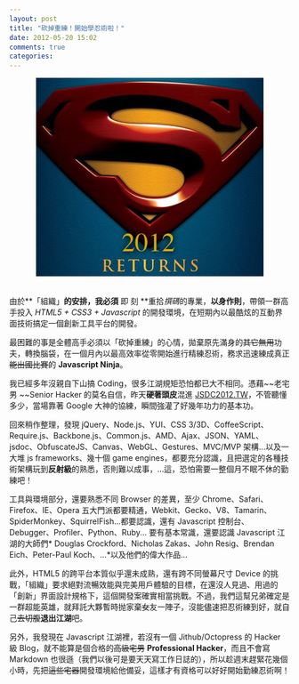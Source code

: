 ```yaml
---
layout: post
title: "砍掉重練！開始學忍術啦！"
date: 2012-05-20 15:02
comments: true
categories:   
---
```


<center>
<img src="/images/supermanreturns.png" ALT="Superman Returns"></img>
</center>
<br>


由於**「組織」**的安排，我必須** 即 刻 **重拾*撰碼*的專業，**以身作則**，帶領一群高手投入 *HTML5 + CSS3 + Javascript* 的開發環境，在短期內以最酷炫的互動界面技術搞定一個創新工具平台的開發。

最困難的事是全體高手必須以「砍掉重練」的心情，拋棄原先滿身的~~其它無用~~功夫，轉換腦袋，在一個月內以最高效率從零開始進行精練忍術，務求迅速練成真正~~能出國比賽~~的 **Javascript Ninja**。

我已經多年沒親自下山搞 Coding，很多江湖規矩恐怕都已大不相同。憑藉~~老宅男 ~~Senior Hacker 的莫名自信，昨天**硬著頭皮**混進 [JSDC2012.TW](http://jsdc.tw/2012/Sessions)，不管聽懂多少，當場靠著 Google 大神的協練，瞬間強灌了好幾年功力的基本功。

回來稍作整理，發現 jQuery、Node.js、YUI、CSS 3/3D、CoffeeScript、Require.js、Backbone.js、Common.js、AMD、Ajax、JSON、YAML、jsdoc、ObfuscateJS、Canvas、WebGL、Gestures、MVC/MVP 架構...以及一大堆 js frameworks、幾十個 game engines，都要充分認識，且把選定的各種技術架構玩到**反射級**的熟悉，否則難以成事，...這，恐怕需要一整個月不眠不休的勤練吧！

工具與環境部分，還要熟悉不同 Browser 的差異，至少 Chrome、Safari、Firefox、IE、Opera 五大門派都要精通，Webkit、Gecko、V8、Tamarin、SpiderMonkey、SquirrelFish...都要認識，還有 Javascript 控制台、Debugger、Profiler、Python、Ruby... 要有基本常識，還要認識 Javascript 江湖的大師們* Douglas Crockford、Nicholas Zakas、John Resig、Brendan Eich、Peter-Paul Koch、...*以及他們的偉大作品...

此外，HTML5 的跨平台本質似乎還未成熟，還有跨不同螢幕尺寸 Device 的挑戰，「組織」要求絕對流暢效能與完美用戶體驗的目標，在還沒人見過、用過的「創新」界面設計規格下，這個開發案確實相當挑戰。不過，我們這幫兄弟確定是一群超能英雄，就拜託大夥暫時抛家棄~~女~~友一陣子，沒能儘速把忍術練到好，就自己~~去切腹~~**退出江湖**吧。

另外，我發現在 Javascript 江湖裡，若沒有一個 Jithub/Octopress 的 Hacker 級 Blog，就不能算是個合格的~~高級宅男~~ **Professional Hacker**，而且不會寫 Markdown 也很遜（我們以後可是要天天寫工作日誌的），所以趁週末趕緊花幾個小時，先把~~這些宅器~~開發環境給他備妥，這樣才有資格可以好好開始勤練忍術啊！

